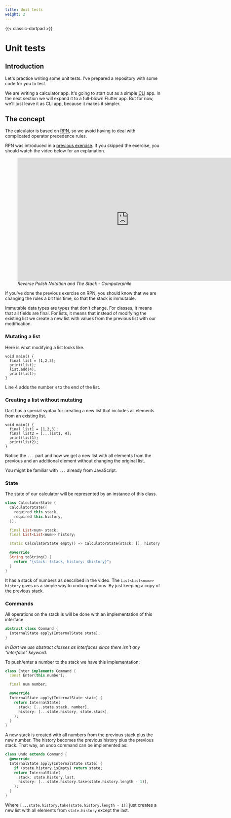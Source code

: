 ```yaml
---
title: Unit tests
weight: 2
---
```


{{< classic-dartpad >}}

# Unit tests

## Introduction

Let's practice writing some unit tests.
I've prepared a repository with some code for you to test.

We are writing a calculator app.
It's going to start out as a simple <abbr title="Command-line interface">CLI</abbr> app.
In the next section we will expand it to a full-blown Flutter app.
But for now, we'll just leave it as CLI app, because it makes it simpler.

## The concept

The calculator is based on <abbr title="Reverse Polish Notation">RPN</abbr>, so
we avoid having to deal with complicated operator precedence rules.

RPN was introduced in a [previous exercise](../../learning-dart/rpn).
If you skipped the exercise, you should watch the video below for an
explanation.

<figure>
<iframe width="720" height="400" src="https://www.youtube.com/embed/7ha78yWRDlE?si=M21W2n2Sq_0yp9bM" title="YouTube video player" frameborder="0" allow="accelerometer; autoplay; clipboard-write; encrypted-media; gyroscope; picture-in-picture; web-share" referrerpolicy="strict-origin-when-cross-origin" allowfullscreen></iframe>
  <figcaption><i>Reverse Polish Notation and The Stack - Computerphile</i></figcaption>
</figure>

If you've done the previous exercise on RPN, you should know that we are
changing the rules a bit this time, so that the stack is immutable.

Immutable data types are types that don't change.
For classes, it means that all fields are final.
For lists, it means that instead of modifying the existing list we create a new
list with values from the previous list with our modification.

### Mutating a list

Here is what modifying a list looks like.

```run-dartpad:theme-dark:mode-dart:run-false:width-100%:height-200px
void main() {
  final list = [1,2,3];
  print(list);
  list.add(4);
  print(list);
}
```

Line 4 adds the number `4` to the end of the list.

### Creating a list without mutating

Dart has a special syntax for creating a new list that includes all elements
from an existing list.

```run-dartpad:theme-dark:mode-dart:run-false:width-100%:height-200px
void main() {
  final list1 = [1,2,3];
  final list2 = [...list1, 4];
  print(list1);
  print(list2);
}
```

Notice the `...` part and how we get a new list with all elements from the
previous and an additional element without changing the original list.

You might be familiar with `...` already from JavaScript.

### State

The state of our calculator will be represented by an instance of this class.

```dart
class CalculatorState {
  CalculatorState({
    required this.stack,
    required this.history,
  });

  final List<num> stack;
  final List<List<num>> history;

  static CalculatorState empty() => CalculatorState(stack: [], history: []);

  @override
  String toString() {
    return "{stack: $stack, history: $history}";
  }
}
```

It has a stack of numbers as described in the video.
The `List<List<num>> history` gives us a simple way to undo operations.
By just keeping a copy of the previous stack.

### Commands

All operations on the stack is will be done with an implementation of this
interface:

```dart
abstract class Command {
  InternalState apply(InternalState state);
}
```

_In Dart we use abstract classes as interfaces since there isn't any "interface" keyword._

To push/enter a number to the stack we have this implementation:

```dart
class Enter implements Command {
  const Enter(this.number);

  final num number;

  @override
  InternalState apply(InternalState state) {
    return InternalState(
      stack: [...state.stack, number],
      history: [...state.history, state.stack],
    );
  }
}
```

A new stack is created with all numbers from the previous stack plus the new
number.
The history becomes the previous history plus the previous stack.
That way, an undo command can be implemented as:

```dart
class Undo extends Command {
  @override
  InternalState apply(InternalState state) {
    if (state.history.isEmpty) return state;
    return InternalState(
      stack: state.history.last,
      history: [...state.history.take(state.history.length - 1)],
    );
  }
}
```

Where `[...state.history.take(state.history.length - 1)]` just creates a new
list with all elements from `state.history` except the last.
